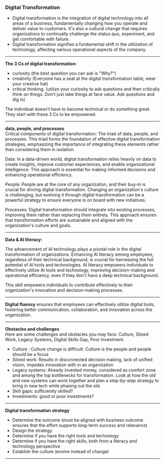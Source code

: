 ### Digital Transformation  
- Digital transformation is the integration of digital technology into all areas of a business, fundamentally changing how you operate and deliver value to customers. It's also a cultural change that requires organizations to continually challenge the status quo, experiment, and get comfortable with failure.
- Digital transformation signifies a fundamental shift in the utilization of technology, affecting various operational aspects of the company.

---
**The 3 Cs of digital transformation:**
- curiosity (the best question you can ask is "Why?")
- creativity (Everyone has a seat at the digital transformation table, wear your creative hat)
- critical thinking. (utilize your curiosity to ask questions and then critically think on things. Don’t just take things at face value. Ask questions and dig in)  

The individual doesn’t have to become technical or do something great. They start with these 3 Cs to be empowered.

---
**data, people, and processes**  
Critical components of digital transformation: The triad of data, people, and processes. This triad forms the foundation of effective digital transformation strategies, emphasizing the importance of integrating these elements rather than considering them in isolation.

Data: In a data-driven world, digital transformation relies heavily on data to create insights, improve customer experiences, and enable organizational intelligence. This approach is essential for making informed decisions and enhancing operational efficiency.

People: People are at the core of any organization, and their buy-in is crucial for driving digital transformation. Changing an organization's culture is challenging, but evolving it through digital transformation can be a powerful strategy to ensure everyone is on board with new initiatives.

Processes: Digital transformation should integrate into existing processes, improving them rather than replacing them entirely. This approach ensures that transformation efforts are sustainable and aligned with the organization's culture and goals.

---
**Data & AI literacy:**

The advancement of AI technology plays a pivotal role in the digital transformation of organizations. Enhancing AI literacy among employees, regardless of their technical background, is crucial for harnessing the full potential of AI tools and technologies. AI literacy empowers individuals to effectively utilize AI tools and technology, improving decision-making and operational efficiency, even if they don't have a deep technical background.

This skill empowers individuals to contribute effectively to their organization's innovation and decision-making processes.

---

**Digital fluency** ensures that employees can effectively utilize digital tools, fostering better communication, collaboration, and innovation across the organization.

---
**Obstacles and challenges**  
Here are some challenges and obstacles you may face: Culture, Siloed Work, Legacy Systems, Digital Skills Gap, Poor Investment.
- Culture : Culture change is difficult. Culture is the people and people should be a focus
- Siloed work: Results in disconnected decision making, lack of unified vision, impedes innovation with in an organization
- Legacy systems: Already invested money, considered as comfort zone and among the top bottlenecks for transformation. Look at how the old and new systems can work together and plan a step-by-step strategy to bring in new tech while phasing out the old.
- Skill gaps: sufficiently skilled?
- Investments: good or poor investments?
---
**Digital transformation strategy**
- Determine the outcome (must be aligned with business outcome ensures that the effort supports long-term success and relevance)
- Design the strategy
- Determine if you have the right tools and technology
- Determine if you have the right skills, both from a literacy and technology perspective
- Establish the culture (evolve instead of change)

---
